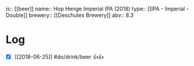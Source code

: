 is:: [[beer]]
name:: Hop Henge Imperial IPA (2018)
type:: [[IPA - Imperial - Double]]
brewery:: [[Deschutes Brewery]]
abv:: 8.3

# Log
- [x] [[2018-06-25]] #do/drink/beer 👍👍
